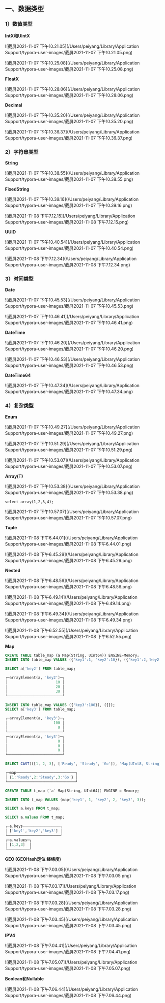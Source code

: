 ## 一、数据类型

### 1）数值类型

**IntX和UIntX**

![截屏2021-11-07 下午10.21.05](/Users/peiyang/Library/Application Support/typora-user-images/截屏2021-11-07 下午10.21.05.png)

![截屏2021-11-07 下午10.25.08](/Users/peiyang/Library/Application Support/typora-user-images/截屏2021-11-07 下午10.25.08.png)

**FloatX**

![截屏2021-11-07 下午10.28.06](/Users/peiyang/Library/Application Support/typora-user-images/截屏2021-11-07 下午10.28.06.png)

**Decimal**

![截屏2021-11-07 下午10.35.20](/Users/peiyang/Library/Application Support/typora-user-images/截屏2021-11-07 下午10.35.20.png)

![截屏2021-11-07 下午10.36.37](/Users/peiyang/Library/Application Support/typora-user-images/截屏2021-11-07 下午10.36.37.png)

### 2）字符串类型

**String**

![截屏2021-11-07 下午10.38.55](/Users/peiyang/Library/Application Support/typora-user-images/截屏2021-11-07 下午10.38.55.png)

**FixedString**

![截屏2021-11-07 下午10.39.16](/Users/peiyang/Library/Application Support/typora-user-images/截屏2021-11-07 下午10.39.16.png)

![截屏2021-11-08 下午7.12.15](/Users/peiyang/Library/Application Support/typora-user-images/截屏2021-11-08 下午7.12.15.png)

**UUID**

![截屏2021-11-07 下午10.40.54](/Users/peiyang/Library/Application Support/typora-user-images/截屏2021-11-07 下午10.40.54.png)

![截屏2021-11-08 下午7.12.34](/Users/peiyang/Library/Application Support/typora-user-images/截屏2021-11-08 下午7.12.34.png)

### 3）时间类型

**Date**

![截屏2021-11-07 下午10.45.53](/Users/peiyang/Library/Application Support/typora-user-images/截屏2021-11-07 下午10.45.53.png)

![截屏2021-11-07 下午10.46.41](/Users/peiyang/Library/Application Support/typora-user-images/截屏2021-11-07 下午10.46.41.png)

**DateTime**

![截屏2021-11-07 下午10.46.20](/Users/peiyang/Library/Application Support/typora-user-images/截屏2021-11-07 下午10.46.20.png)

![截屏2021-11-07 下午10.46.53](/Users/peiyang/Library/Application Support/typora-user-images/截屏2021-11-07 下午10.46.53.png)

**DateTime64**

![截屏2021-11-07 下午10.47.34](/Users/peiyang/Library/Application Support/typora-user-images/截屏2021-11-07 下午10.47.34.png)



### 4）复杂类型

**Enum**

![截屏2021-11-07 下午10.49.27](/Users/peiyang/Library/Application Support/typora-user-images/截屏2021-11-07 下午10.49.27.png)

![截屏2021-11-07 下午10.51.29](/Users/peiyang/Library/Application Support/typora-user-images/截屏2021-11-07 下午10.51.29.png)

![截屏2021-11-07 下午10.53.07](/Users/peiyang/Library/Application Support/typora-user-images/截屏2021-11-07 下午10.53.07.png)

**Array(T)**

![截屏2021-11-07 下午10.53.38](/Users/peiyang/Library/Application Support/typora-user-images/截屏2021-11-07 下午10.53.38.png)

```
select array(1,2,3,4);
```

![截屏2021-11-07 下午10.57.07](/Users/peiyang/Library/Application Support/typora-user-images/截屏2021-11-07 下午10.57.07.png)

**Tuple**

![截屏2021-11-08 下午6.44.01](/Users/peiyang/Library/Application Support/typora-user-images/截屏2021-11-08 下午6.44.01.png)

![截屏2021-11-08 下午6.45.29](/Users/peiyang/Library/Application Support/typora-user-images/截屏2021-11-08 下午6.45.29.png)

**Nested**

![截屏2021-11-08 下午6.48.56](/Users/peiyang/Library/Application Support/typora-user-images/截屏2021-11-08 下午6.48.56.png)

![截屏2021-11-08 下午6.49.14](/Users/peiyang/Library/Application Support/typora-user-images/截屏2021-11-08 下午6.49.14.png)

![截屏2021-11-08 下午6.49.34](/Users/peiyang/Library/Application Support/typora-user-images/截屏2021-11-08 下午6.49.34.png)

![截屏2021-11-08 下午6.52.55](/Users/peiyang/Library/Application Support/typora-user-images/截屏2021-11-08 下午6.52.55.png)

**Map**

```sql
CREATE TABLE table_map (a Map(String, UInt64)) ENGINE=Memory;
INSERT INTO table_map VALUES ({'key1':1, 'key2':10}), ({'key1':2,'key2':20}), ({'key1':3,'key2':30});
```

```sql
SELECT a['key2'] FROM table_map;

┌─arrayElement(a, 'key2')─┐
│                      10 │
│                      20 │
│                      30 │
└─────────────────────────┘
```

```sql
INSERT INTO table_map VALUES ({'key3':100}), ({});
SELECT a['key3'] FROM table_map;

┌─arrayElement(a, 'key3')─┐
│                     100 │
│                       0 │
└─────────────────────────┘
┌─arrayElement(a, 'key3')─┐
│                       0 │
│                       0 │
│                       0 │
└─────────────────────────┘
```

```sql
SELECT CAST(([1, 2, 3], ['Ready', 'Steady', 'Go']), 'Map(UInt8, String)') AS map;

┌─map───────────────────────────┐
│ {1:'Ready',2:'Steady',3:'Go'} │
└───────────────────────────────┘
```

```sql
CREATE TABLE t_map (`a` Map(String, UInt64)) ENGINE = Memory;

INSERT INTO t_map VALUES (map('key1', 1, 'key2', 2, 'key3', 3));

SELECT a.keys FROM t_map;

SELECT a.values FROM t_map;

┌─a.keys─────────────────┐
│ ['key1','key2','key3'] │
└────────────────────────┘
┌─a.values─┐
│ [1,2,3]  │
└──────────┘

```

**GEO (GEOHash定位 经纬度)**

![截屏2021-11-08 下午7.03.05](/Users/peiyang/Library/Application Support/typora-user-images/截屏2021-11-08 下午7.03.05.png)

![截屏2021-11-08 下午7.03.17](/Users/peiyang/Library/Application Support/typora-user-images/截屏2021-11-08 下午7.03.17.png)

![截屏2021-11-08 下午7.03.28](/Users/peiyang/Library/Application Support/typora-user-images/截屏2021-11-08 下午7.03.28.png)

![截屏2021-11-08 下午7.03.45](/Users/peiyang/Library/Application Support/typora-user-images/截屏2021-11-08 下午7.03.45.png)

**IPV4**

![截屏2021-11-08 下午7.04.41](/Users/peiyang/Library/Application Support/typora-user-images/截屏2021-11-08 下午7.04.41.png)

![截屏2021-11-08 下午7.05.07](/Users/peiyang/Library/Application Support/typora-user-images/截屏2021-11-08 下午7.05.07.png)

**Boolean和Nullable**

![截屏2021-11-08 下午7.06.44](/Users/peiyang/Library/Application Support/typora-user-images/截屏2021-11-08 下午7.06.44.png)







